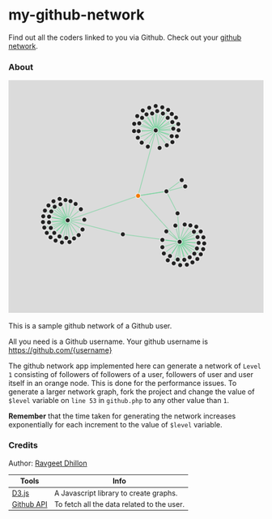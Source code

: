 # my-github-network
Find out all the coders linked to you via Github. Check out your [github network](https://my-github-network.herokuapp.com/).

### About
![](screenshot.png)

This is a sample github network of a Github user.

All you need is a Github username. Your github username is https://github.com/{username}

The github network app implemented here can generate a network of `Level 1` consisting of followers of followers of a user, followers of user and user itself in an orange node. This is done for the performance issues. To generate a larger network graph, fork the project and change the value of `$level` variable on `line 53` in `github.php` to any other value than `1`.

**Remember** that the time taken for generating the network increases exponentially for each increment to the value of  `$level` variable.


### Credits
Author: [Ravgeet Dhillon](https://github.com/ravgeetdhillon)

Tools | Info
-- | --
[D3.js](http://d3js.org) | A Javascript library to create graphs.
[Github API](https://developer.github.com/v3/) | To fetch all the data related to the user.
